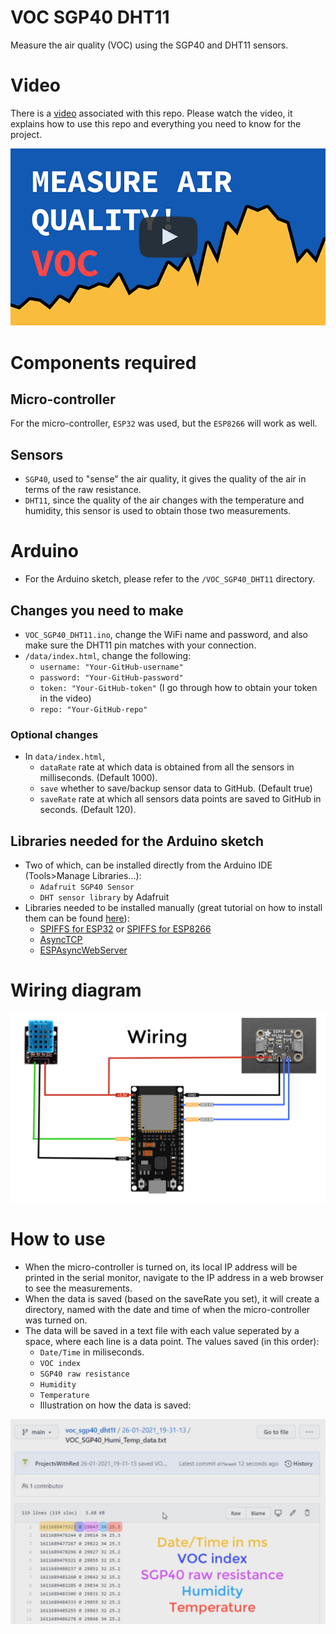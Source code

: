 # VOC SGP40 DHT11

Measure the air quality (VOC) using the SGP40 and DHT11 sensors.

# Video

There is a [video](https://youtu.be/iJIebUzhAIM) associated with this repo. Please watch the video, it explains how to use this repo and everything you need to know for the project.

[![Video](readme_imgs/vid_thumbnail.png)](https://youtu.be/iJIebUzhAIM "How to measure Air Quality in real-time! Easy and inexpensive (SGP40)")



# Components required

## Micro-controller

For the micro-controller, `ESP32` was used, but the `ESP8266` will work as well.

## Sensors

- `SGP40`, used to "sense" the air quality, it gives the quality of the air in terms of the raw resistance.
- `DHT11`, since the quality of the air changes with the temperature and humidity, this sensor is used to obtain those two measurements.



# Arduino

- For the Arduino sketch, please refer to the `/VOC_SGP40_DHT11` directory.


## Changes you need to make

- `VOC_SGP40_DHT11.ino`, change the WiFi name and password, and also make sure the DHT11 pin matches with your connection.
- `/data/index.html`, change the following:
    - `username: "Your-GitHub-username"`
    - `password: "Your-GitHub-password"`
    - `token: "Your-GitHub-token"` (I go through how to obtain your token in the video)
    - `repo: "Your-GitHub-repo"`


### Optional changes

- In `data/index.html`,
    - `dataRate` rate at which data is obtained from all the sensors in milliseconds. (Default 1000).
    - `save` whether to save/backup sensor data to GitHub. (Default true)
    - `saveRate` rate at which all sensors data points are saved to GitHub in seconds. (Default 120).


## Libraries needed for the Arduino sketch

- Two of which, can be installed directly from the Arduino IDE (Tools>Manage Libraries...):
    - `Adafruit SGP40 Sensor`
    - `DHT sensor library` by Adafruit
- Libraries needed to be installed manually (great tutorial on how to install them can be found [here](https://youtu.be/mkXsmCgvy0k)):
    - [SPIFFS for ESP32](https://github.com/me-no-dev/arduino-esp32fs-plugin/releases/) or [SPIFFS for ESP8266](https://github.com/esp8266/arduino-esp8266fs-plugin/releases/tag/0.2.0)
    - [AsyncTCP](https://github.com/me-no-dev/AsyncTCP)
    - [ESPAsyncWebServer](https://github.com/me-no-dev/ESPAsyncWebServer)



# Wiring diagram

<img src="readme_imgs/wiring_diagram.PNG" alt="drawing" width="800"/>



# How to use

- When the micro-controller is turned on, its local IP address will be printed in the serial monitor, navigate to the IP address in a web browser to see the measurements.
- When the data is saved (based on the saveRate you set), it will create a directory, named with the date and time of when the micro-controller was turned on.
- The data will be saved in a text file with each value seperated by a space, where each line is a data point. The values saved (in this order):
    - `Date/Time` in miliseconds.
    - `VOC index`
    - `SGP40 raw resistance`
    - `Humidity`
    - `Temperature`
    - Illustration on how the data is saved:

<img src="readme_imgs/how_data_is_saved.PNG" alt="drawing" width="800"/>